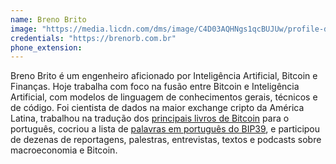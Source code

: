 ```yaml
---
name: Breno Brito
image: "https://media.licdn.com/dms/image/C4D03AQHNgs1qcBUJUw/profile-displayphoto-shrink_800_800/0/1607621808650?e=1721865600&v=beta&t=CQD7C9hKt2SOCqBpxr54tUmgvVDkBA3wvva5o75Bvvs"
credentials: "https://brenorb.com.br"
phone_extension: 
---
```


Breno Brito é um engenheiro aficionado por Inteligência Artificial, Bitcoin e Finanças. Hoje trabalha com foco na fusão entre Bitcoin e Inteligência Artificial, com modelos de linguagem de conhecimentos gerais, técnicos e de código. Foi cientista de dados na maior exchange cripto da América Latina, trabalhou na tradução dos [principais livros de Bitcoin](https://www.amazon.com/author/brenorb) para o português, cocriou a lista de [palavras em português do BIP39](https://github.com/bitcoin/bips/blob/master/bip-0039/portuguese.txt), e participou de dezenas de reportagens, palestras, entrevistas, textos e podcasts sobre macroeconomia e Bitcoin.
